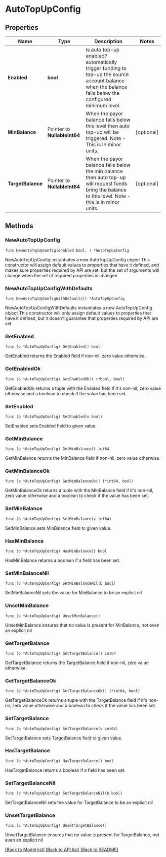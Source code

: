 # AutoTopUpConfig

## Properties

Name | Type | Description | Notes
------------ | ------------- | ------------- | -------------
**Enabled** | **bool** | Is auto top-up enabled? automatically trigger funding to top-up the source account balance when the balance falls below the configured minimum level. | 
**MinBalance** | Pointer to **NullableInt64** | When the payor balance falls below this level then auto top-up will be triggered. Note - This is in minor units. | [optional] 
**TargetBalance** | Pointer to **NullableInt64** | When the payor balance falls below the min balance then auto top-up will request funds bring the balance to this level. Note - this is in minor units. | [optional] 

## Methods

### NewAutoTopUpConfig

`func NewAutoTopUpConfig(enabled bool, ) *AutoTopUpConfig`

NewAutoTopUpConfig instantiates a new AutoTopUpConfig object
This constructor will assign default values to properties that have it defined,
and makes sure properties required by API are set, but the set of arguments
will change when the set of required properties is changed

### NewAutoTopUpConfigWithDefaults

`func NewAutoTopUpConfigWithDefaults() *AutoTopUpConfig`

NewAutoTopUpConfigWithDefaults instantiates a new AutoTopUpConfig object
This constructor will only assign default values to properties that have it defined,
but it doesn't guarantee that properties required by API are set

### GetEnabled

`func (o *AutoTopUpConfig) GetEnabled() bool`

GetEnabled returns the Enabled field if non-nil, zero value otherwise.

### GetEnabledOk

`func (o *AutoTopUpConfig) GetEnabledOk() (*bool, bool)`

GetEnabledOk returns a tuple with the Enabled field if it's non-nil, zero value otherwise
and a boolean to check if the value has been set.

### SetEnabled

`func (o *AutoTopUpConfig) SetEnabled(v bool)`

SetEnabled sets Enabled field to given value.


### GetMinBalance

`func (o *AutoTopUpConfig) GetMinBalance() int64`

GetMinBalance returns the MinBalance field if non-nil, zero value otherwise.

### GetMinBalanceOk

`func (o *AutoTopUpConfig) GetMinBalanceOk() (*int64, bool)`

GetMinBalanceOk returns a tuple with the MinBalance field if it's non-nil, zero value otherwise
and a boolean to check if the value has been set.

### SetMinBalance

`func (o *AutoTopUpConfig) SetMinBalance(v int64)`

SetMinBalance sets MinBalance field to given value.

### HasMinBalance

`func (o *AutoTopUpConfig) HasMinBalance() bool`

HasMinBalance returns a boolean if a field has been set.

### SetMinBalanceNil

`func (o *AutoTopUpConfig) SetMinBalanceNil(b bool)`

 SetMinBalanceNil sets the value for MinBalance to be an explicit nil

### UnsetMinBalance
`func (o *AutoTopUpConfig) UnsetMinBalance()`

UnsetMinBalance ensures that no value is present for MinBalance, not even an explicit nil
### GetTargetBalance

`func (o *AutoTopUpConfig) GetTargetBalance() int64`

GetTargetBalance returns the TargetBalance field if non-nil, zero value otherwise.

### GetTargetBalanceOk

`func (o *AutoTopUpConfig) GetTargetBalanceOk() (*int64, bool)`

GetTargetBalanceOk returns a tuple with the TargetBalance field if it's non-nil, zero value otherwise
and a boolean to check if the value has been set.

### SetTargetBalance

`func (o *AutoTopUpConfig) SetTargetBalance(v int64)`

SetTargetBalance sets TargetBalance field to given value.

### HasTargetBalance

`func (o *AutoTopUpConfig) HasTargetBalance() bool`

HasTargetBalance returns a boolean if a field has been set.

### SetTargetBalanceNil

`func (o *AutoTopUpConfig) SetTargetBalanceNil(b bool)`

 SetTargetBalanceNil sets the value for TargetBalance to be an explicit nil

### UnsetTargetBalance
`func (o *AutoTopUpConfig) UnsetTargetBalance()`

UnsetTargetBalance ensures that no value is present for TargetBalance, not even an explicit nil

[[Back to Model list]](../README.md#documentation-for-models) [[Back to API list]](../README.md#documentation-for-api-endpoints) [[Back to README]](../README.md)


